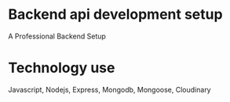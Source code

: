 # Backend api development setup

A Professional Backend Setup

# Technology use

Javascript, Nodejs, Express, Mongodb, Mongoose, Cloudinary
